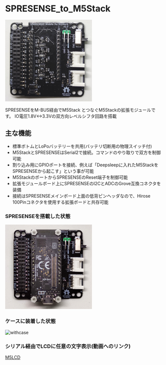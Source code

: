 # SPRESENSE_to_M5Stack
<img src="image/top.jpg" alt="topview" title="topview" width="280">

SPRESENSEをM-BUS経由でM5Stack とつなぐM5Stackの拡張モジュールです。
IO電圧1.8V<->3.3Vの双方向レベルシフタ回路を搭載

## 主な機能
- 標準ボトムとLoPoバッテリーを共用(バッテリ切断用の物理スイッチ付)
- M5StackとSPRESENSEはSerial2で接続。コマンドのやり取りで双方を制御可能
- 割り込み用にGPIOポートを接続、例えば「Deepsleepに入れたM5StackをSPRESENSEから起こす」という事が可能
- M5StackのポートからSPRESENSEのReset端子を制御可能
- 拡張モジュールボード上にSPRESENSEのI2CとADCのGrove互換コネクタを装備
- 接続はSPRESENSEメインボード上面の低背ピンヘッダなので、Hirose 100Pinコネクタを使用する拡張ボードと共存可能

### SPRESENSEを搭載した状態
<img src="image/top_w_spr.jpg" alt="top_w_spr" title="top_w_spr" width="280">

### ケースに装着した状態
<img src="image/IMG_20200529_192441.jpg" alt="withcase" title="withcase" width="280">

### シリアル経由でLCDに任意の文字表示(動画へのリンク)
[M5LCD](https://video.twimg.com/ext_tw_video/1266506357739409409/pu/vid/480x270/Aiy6zItiOErrypOG.mp4)
